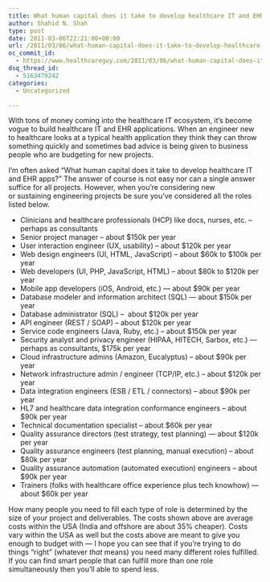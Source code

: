 ```yaml
---
title: What human capital does it take to develop healthcare IT and EHR apps?
author: Shahid N. Shah
type: post
date: 2011-03-06T22:21:00+00:00
url: /2011/03/06/what-human-capital-does-it-take-to-develop-healthcare-it-and-ehr-apps/
oc_commit_id:
  - https://www.healthcareguy.com/2011/03/06/what-human-capital-does-it-take-to-develop-healthcare-it-and-ehr-apps/1478770723
dsq_thread_id:
  - 5163479242
categories:
  - Uncategorized

---
```

With tons of money coming into the healthcare IT ecosystem, it&#8217;s become vogue to build healthcare IT and EHR applications. When an engineer new to healthcare looks at a typical health application they think they can throw something quickly and sometimes bad advice is being given to business people who are budgeting for new projects.

I&#8217;m often asked &#8220;What human capital does it take to develop healthcare IT and EHR apps?&#8221; The answer of course is not easy nor can a single answer suffice for all projects. However, when you&#8217;re considering new or sustaining engineering projects be sure you&#8217;ve considered all the roles listed below.

  * Clinicians and healthcare professionals (HCP) like docs, nurses, etc. – perhaps as consultants
  * Senior project manager – about $150k per year
  * User interaction engineer (UX, usability) – about $120k per year
  * Web design engineers (UI, HTML, JavaScript) – about $60k to $100k per year
  * Web developers (UI, PHP, JavaScript, HTML) – about $80k to $120k per year
  * Mobile app developers (iOS, Android, etc.) &#8212; about $90k per year
  * Database modeler and information architect (SQL) &#8212; about $150k per year
  * Database administrator (SQL) –  about $120k per year
  * API engineer (REST / SOAP) – about $120k per year
  * Service code engineers (Java, Ruby, etc.) – about $150k per year
  * Security analyst and privacy engineer (HIPAA, HITECH, Sarbox, etc.) &#8212; perhaps as consultants, $175k per year
  * Cloud infrastructure admins (Amazon, Eucalyptus) – about $90k per year
  * Network infrastructure admin / engineer (TCP/IP, etc.) – about $120k per year
  * Data integration engineers (ESB / ETL / connectors) – about $90k per year
  * HL7 and healthcare data integration conformance engineers – about $90k per year
  * Technical documentation specialist – about $60k per year
  * Quality assurance directors (test strategy, test planning) &#8212; about $120k per year
  * Quality assurance engineers (test planning, manual execution) – about $80k per year
  * Quality assurance automation (automated execution) engineers – about $90k per year
  * Trainers (folks with healthcare office experience plus tech knowhow) &#8212; about $60k per year

How many people you need to fill each type of role is determined by the size of your project and deliverables. The costs shown above are average costs within the USA (India and offshore are about 35% cheaper). Costs vary within the USA as well but the costs above are meant to give you enough to budget with &#8212; I hope you can see that if you&#8217;re trying to do things &#8220;right&#8221; (whatever _that_ means) you need many different roles fulfilled. If you can find smart people that can fulfill more than one role simultaneously then you&#8217;ll able to spend less.